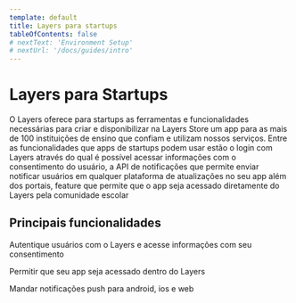 ```yaml
---
template: default
title: Layers para startups
tableOfContents: false
# nextText: 'Environment Setup'
# nextUrl: '/docs/guides/intro'
---
```


# Layers para Startups

O Layers oferece para startups as ferramentas e funcionalidades necessárias para criar e disponibilizar na Layers Store um app para as mais de 100 instituições de ensino que confiam e utilizam nossos serviços. Entre as funcionalidades que apps de startups podem usar estão o login com Layers através do qual é possível acessar informações com o consentimento do usuário, a API de notificações que permite enviar notificar usuários em qualquer plataforma de atualizações no seu app além dos portais, feature que permite que o app seja acessado diretamente do Layers pela comunidade escolar

## Principais funcionalidades

<docs-cards>
  <docs-card header="Logar com Layers" href="/docs/concepts/funcionalidades/logar-com-layers" icon="/docs/assets/icons/guide-installation-icon.svg" hover-icon="/docs/assets/icons/guide-installation-icon-hover.svg">
    <p>Autentique usuários com o Layers e acesse informações com seu consentimento</p>
  </docs-card>

  <docs-card header="Portais" href="/docs/concepts/funcionalidades/portais" icon="/docs/assets/icons/guide-native-icon.svg" hover-icon="/docs/assets/icons/guide-native-icon-hover.svg">
    <p>Permitir que seu app seja acessado dentro do Layers</p>
  </docs-card>

  <docs-card header="Notificações" href="/docs/concepts/funcionalidades/notificacoes" icon="/docs/assets/icons/Notifications.svg" hover-icon="/docs/assets/icons/guide-theming-icon-hover.svg">
    <p>Mandar notificações push para android, ios e web</p>
  </docs-card>
</docs-cards>

